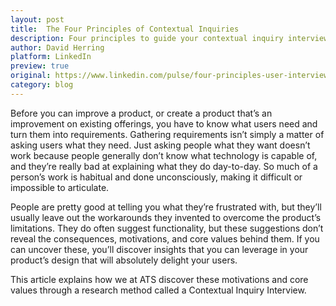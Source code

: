 ```yaml
---
layout: post
title:  The Four Principles of Contextual Inquiries
description: Four principles to guide your contextual inquiry interviews and keep the research focused; leading to rich, useful data.
author: David Herring
platform: LinkedIn
preview: true
original: https://www.linkedin.com/pulse/four-principles-user-interviews-david-herring
category: blog
---
```

Before you can improve a product, or create a product that’s an improvement on existing offerings, you have to know what users need and turn them into requirements. Gathering requirements isn’t simply a matter of asking users what they need. Just asking people what they want doesn’t work because people generally don’t know what technology is capable of, and they’re really bad at explaining what they do day-to-day. So much of a person’s work is habitual and done unconsciously, making it difficult or impossible to articulate.

People are pretty good at telling you what they’re frustrated with, but they’ll usually leave out the workarounds they invented to overcome the product’s limitations. They do often suggest functionality, but these suggestions don’t reveal the consequences, motivations, and core values behind them. If you can uncover these, you’ll discover insights that you can leverage in your product’s design that will absolutely delight your users.

This article explains how we at ATS discover these motivations and core values through a research method called a Contextual Inquiry Interview.
